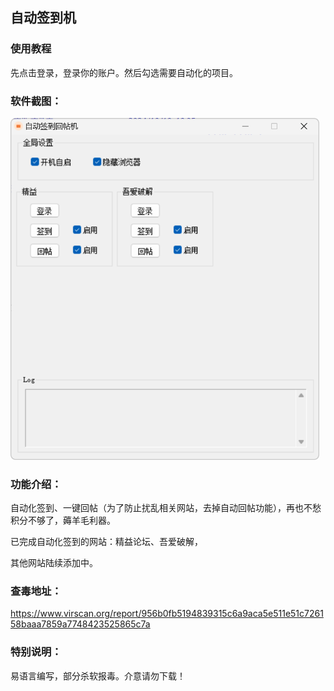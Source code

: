 ## 自动签到机

### 使用教程

先点击登录，登录你的账户。然后勾选需要自动化的项目。

### 软件截图：

<img src="./assets/image-20241027102338589.png" alt="image-20241027102338589" style="zoom:67%;" />

### 功能介绍：

自动化签到、一键回帖（为了防止扰乱相关网站，去掉自动回帖功能），再也不愁积分不够了，薅羊毛利器。

已完成自动化签到的网站：精益论坛、吾爱破解，

其他网站陆续添加中。

### 查毒地址：

https://www.virscan.org/report/956b0fb5194839315c6a9aca5e511e51c726158baaa7859a7748423525865c7a

### 特别说明：

易语言编写，部分杀软报毒。介意请勿下载！
